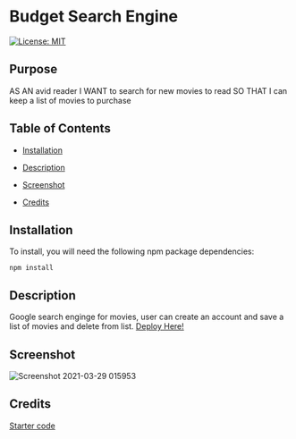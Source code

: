 # Budget Search Engine
[![License: MIT](https://img.shields.io/badge/License-ISC-yellow.svg)](https://opensource.org/licenses/ISC)

## Purpose
AS AN avid reader
I WANT to search for new movies to read
SO THAT I can keep a list of movies to purchase

## Table of Contents
* [Installation](#Installation)
* [Description](#Description)

* [Screenshot](#Screenshot)
* [Credits](#Credits)

## Installation
To install, you will need the following npm package dependencies: 
```
npm install
```

## Description
Google search enginge for movies, user can create an account and save a list of movies and delete from list.
[Deploy Here!](https://aqueous-bayou-37108.herokuapp.com/)



## Screenshot
![Screenshot 2021-03-29 015953](https://user-images.githubusercontent.com/65797801/112938725-257a6700-90f8-11eb-8832-af41d663b1b1.png)


## Credits
[Starter code](https://github.com/coding-boot-camp/solid-broccoli)
